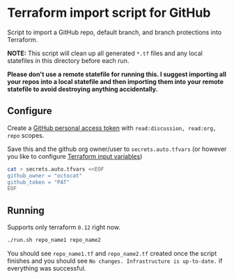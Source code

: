 # Terraform import script for GitHub

Script to import a GitHub repo, default branch, and branch protections into Terraform.

**NOTE:** This script will clean up all generated `*.tf` files and any local statefiles in this directory before each run.

**Please don't use a remote statefile for running this. I suggest importing all your
repos into a local statefile and then importing them into your remote statefile to
avoid destroying anything accidentally.**

## Configure

Create a [GitHub personal access token](https://github.com/settings/tokens/new) with
`read:discussion, read:org, repo` scopes.

Save this and the github org owner/user to `secrets.auto.tfvars` (or however you like to
configure [Terraform input variables](https://www.terraform.io/docs/language/values/variables.html))

```bash
cat > secrets.auto.tfvars <<EOF
github_owner = "octocat"
github_token = "PAT"
EOF
```

## Running

Supports only terraform `0.12` right now.

```bash
./run.sh repo_name1 repo_name2
```

You should see `repo_name1.tf` and `repo_name2.tf` created once the script finishes
and you should see `No changes. Infrastructure is up-to-date.` if everything was successful.
